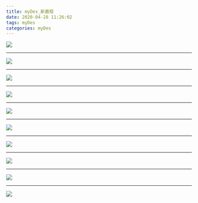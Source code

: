 ```yaml
---
title: myDes_新嘉程
date: 2020-04-28 11:26:02
tags: myDes
categories: myDes
---
```


![](./newJiaCheng_001.jpg)

<!--more-->

***

![](./newJiaCheng_002.jpg)

***

![](./newJiaCheng_003.jpg)

***

![](./newJiaCheng_004.jpg)

***

![](./newJiaCheng_005.jpg)

***

![](./newJiaCheng_006.jpg)

***

![](./newJiaCheng_007.jpg)

***

![](./newJiaCheng_008.jpg)

***

![](./newJiaCheng_009.jpg)

***

![](./newJiaCheng_010.jpg)

